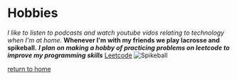 # Hobbies

_I like to listen to podcasts and watch youtube vidos relating to technology when I'm at home._
**Whenever I'm with my friends we play lacrosse and spikeball.**
***I plan on making a hobby of practicing problems on leetcode to improve my programming skills***
[Leetcode](https://leetcode.com)
![Spikeball](https://github.com/Laytonp21/Laytonp21.github.io/blob/main/spikeball.jpg?raw=true)

[return to home](./README.md)
